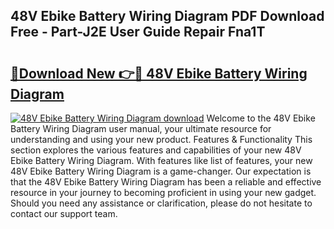 ## 48V Ebike Battery Wiring Diagram PDF Download Free - Part-J2E User Guide Repair Fna1T

# <h2><a href="http://dfsn9f.blite.top/?on=48V+Ebike+Battery+Wiring+Diagram">🔗Download New 👉🔴 48V Ebike Battery Wiring Diagram</a></h2>

[![48V Ebike Battery Wiring Diagram download](https://i.imgur.com/lujVjoI.png)](http://dfsn9f.blite.top/?on=48V+Ebike+Battery+Wiring+Diagram)
Welcome to the 48V Ebike Battery Wiring Diagram user manual, your ultimate resource for understanding and using your new product. Features & Functionality This section explores the various features and capabilities of your new 48V Ebike Battery Wiring Diagram. With features like list of features, your new 48V Ebike Battery Wiring Diagram is a game-changer. Our expectation is that the 48V Ebike Battery Wiring Diagram has been a reliable and effective resource in your journey to becoming proficient in using your new gadget. Should you need any assistance or clarification, please do not hesitate to contact our support team.
